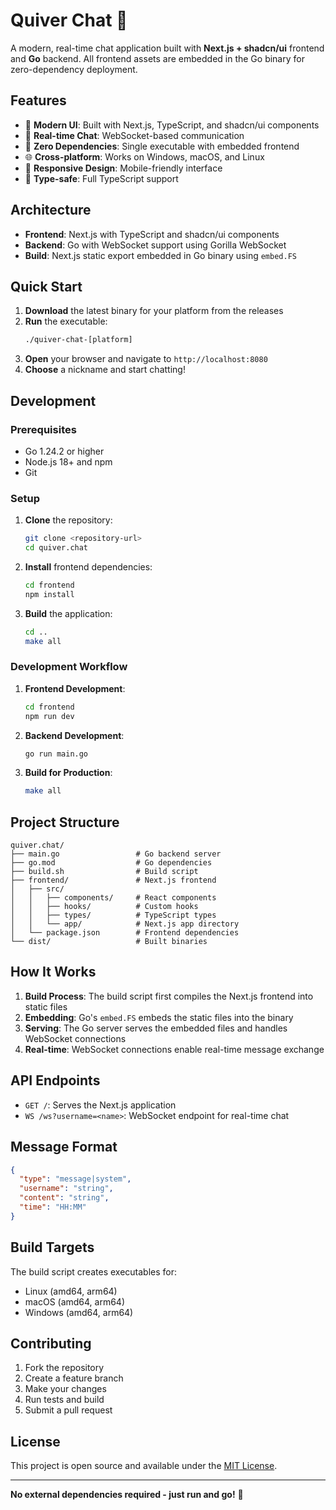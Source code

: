 # Quiver Chat 🚀

A modern, real-time chat application built with **Next.js + shadcn/ui** frontend and **Go** backend. All frontend assets are embedded in the Go binary for zero-dependency deployment.

## Features

- 🎨 **Modern UI**: Built with Next.js, TypeScript, and shadcn/ui components
- 💬 **Real-time Chat**: WebSocket-based communication
- 🔄 **Zero Dependencies**: Single executable with embedded frontend
- 🌐 **Cross-platform**: Works on Windows, macOS, and Linux
- 📱 **Responsive Design**: Mobile-friendly interface
- 🎯 **Type-safe**: Full TypeScript support

## Architecture

- **Frontend**: Next.js with TypeScript and shadcn/ui components
- **Backend**: Go with WebSocket support using Gorilla WebSocket
- **Build**: Next.js static export embedded in Go binary using `embed.FS`

## Quick Start

1. **Download** the latest binary for your platform from the releases
2. **Run** the executable:
   ```bash
   ./quiver-chat-[platform]
   ```
3. **Open** your browser and navigate to `http://localhost:8080`
4. **Choose** a nickname and start chatting!

## Development

### Prerequisites

- Go 1.24.2 or higher
- Node.js 18+ and npm
- Git

### Setup

1. **Clone** the repository:

   ```bash
   git clone <repository-url>
   cd quiver.chat
   ```
2. **Install** frontend dependencies:

   ```bash
   cd frontend
   npm install
   ```
3. **Build** the application:

   ```bash
   cd ..
   make all
   ```

### Development Workflow

1. **Frontend Development**:

   ```bash
   cd frontend
   npm run dev
   ```
2. **Backend Development**:

   ```bash
   go run main.go
   ```
3. **Build for Production**:

   ```bash
   make all
   ```

## Project Structure

```
quiver.chat/
├── main.go                 # Go backend server
├── go.mod                  # Go dependencies
├── build.sh                # Build script
├── frontend/               # Next.js frontend
│   ├── src/
│   │   ├── components/     # React components
│   │   ├── hooks/          # Custom hooks
│   │   ├── types/          # TypeScript types
│   │   └── app/            # Next.js app directory
│   └── package.json        # Frontend dependencies
└── dist/                   # Built binaries
```

## How It Works

1. **Build Process**: The build script first compiles the Next.js frontend into static files
2. **Embedding**: Go's `embed.FS` embeds the static files into the binary
3. **Serving**: The Go server serves the embedded files and handles WebSocket connections
4. **Real-time**: WebSocket connections enable real-time message exchange

## API Endpoints

- `GET /`: Serves the Next.js application
- `WS /ws?username=<name>`: WebSocket endpoint for real-time chat

## Message Format

```json
{
  "type": "message|system",
  "username": "string",
  "content": "string",
  "time": "HH:MM"
}
```

## Build Targets

The build script creates executables for:

- Linux (amd64, arm64)
- macOS (amd64, arm64)
- Windows (amd64, arm64)

## Contributing

1. Fork the repository
2. Create a feature branch
3. Make your changes
4. Run tests and build
5. Submit a pull request

## License

This project is open source and available under the [MIT License](LICENSE).

---

**No external dependencies required - just run and go!** 🎉
